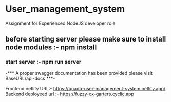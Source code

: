# User_management_system
Assignment for Experienced NodeJS developer role
## before starting server please make sure to install node modules :- npm install 
### start server :- npm run server
-*** A proper swagger documentation has been provided please visit BaseURL/api-docs ***-

Frontend netlify URL:- https://quadb-user-management-system.netlify.app/
Backend deployeed url :- https://fuzzy-ox-garters.cyclic.app